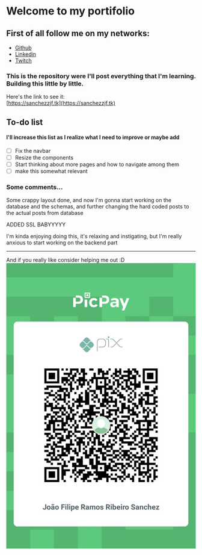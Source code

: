 # Welcome to my portifolio

## First of all follow me on my networks:
- [Github](https://github.com/sanchezzjf)
- [Linkedin](https://www.linkedin.com/in/jo%C3%A3o-filipe-sanchez-519058213/)
- [Twitch](https://twitch.tv/sanchezzjf)



### This is the repository were I'll post everything that I'm learning. Building this little by little.


Here's the link to see it:<br>
[https://sanchezzjf.tk](https://sanchezzjf.tk)

## To-do list
#### I'll increase this list as I realize what I need to improve or maybe add

- [ ] Fix the navbar
- [ ] Resize the components
- [ ] Start thinking about more pages and how to navigate among them
- [ ] make this somewhat relevant
### Some comments...

Some crappy layout done, and now I'm gonna start working on the
database and the schemas, and further changing the hard coded posts
to the actual posts from database

ADDED SSL BABYYYYY

I'm kinda enjoying doing this, it's relaxing and instigating, but I'm really anxious to start working on the backend part


---

And if you really like consider helping me out :D
![pix](./img/pix.jpeg)

